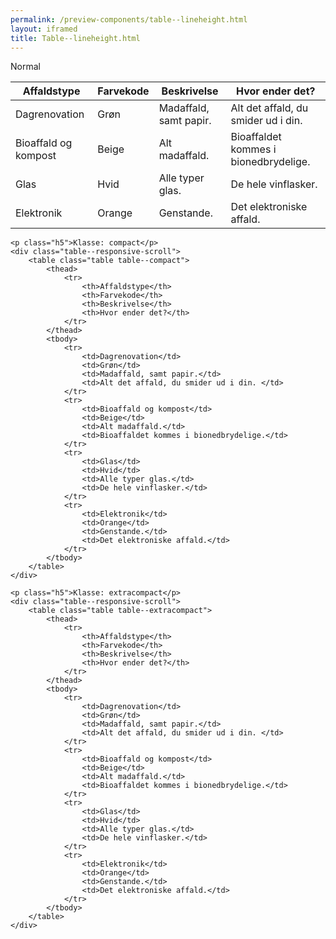 ```yaml
--- 
permalink: /preview-components/table--lineheight.html
layout: iframed 
title: Table--lineheight.html
---
```

<div class="container">
    <p class="h5">Normal</p>
    <div class="table--responsive-scroll">
        <table class="table">
            <thead>
                <tr>
                    <th>Affaldstype</th>
                    <th>Farvekode</th>
                    <th>Beskrivelse</th>
                    <th>Hvor ender det?</th>
                </tr>
            </thead>
            <tbody>
                <tr>
                    <td>Dagrenovation</td>
                    <td>Grøn</td>
                    <td>Madaffald, samt papir.</td>
                    <td>Alt det affald, du smider ud i din. </td>
                </tr>
                <tr>
                    <td>Bioaffald og kompost</td>
                    <td>Beige</td>
                    <td>Alt madaffald.</td>
                    <td>Bioaffaldet kommes i bionedbrydelige.</td>
                </tr>
                <tr>
                    <td>Glas</td>
                    <td>Hvid</td>
                    <td>Alle typer glas.</td>
                    <td>De hele vinflasker.</td>
                </tr>
                <tr>
                    <td>Elektronik</td>
                    <td>Orange</td>
                    <td>Genstande.</td>
                    <td>Det elektroniske affald.</td>
                </tr>
            </tbody>
        </table>
    </div>

    <p class="h5">Klasse: compact</p>
    <div class="table--responsive-scroll">
        <table class="table table--compact">
            <thead>
                <tr>
                    <th>Affaldstype</th>
                    <th>Farvekode</th>
                    <th>Beskrivelse</th>
                    <th>Hvor ender det?</th>
                </tr>
            </thead>
            <tbody>
                <tr>
                    <td>Dagrenovation</td>
                    <td>Grøn</td>
                    <td>Madaffald, samt papir.</td>
                    <td>Alt det affald, du smider ud i din. </td>
                </tr>
                <tr>
                    <td>Bioaffald og kompost</td>
                    <td>Beige</td>
                    <td>Alt madaffald.</td>
                    <td>Bioaffaldet kommes i bionedbrydelige.</td>
                </tr>
                <tr>
                    <td>Glas</td>
                    <td>Hvid</td>
                    <td>Alle typer glas.</td>
                    <td>De hele vinflasker.</td>
                </tr>
                <tr>
                    <td>Elektronik</td>
                    <td>Orange</td>
                    <td>Genstande.</td>
                    <td>Det elektroniske affald.</td>
                </tr>
            </tbody>
        </table>
    </div>

    <p class="h5">Klasse: extracompact</p>
    <div class="table--responsive-scroll">
        <table class="table table--extracompact">
            <thead>
                <tr>
                    <th>Affaldstype</th>
                    <th>Farvekode</th>
                    <th>Beskrivelse</th>
                    <th>Hvor ender det?</th>
                </tr>
            </thead>
            <tbody>
                <tr>
                    <td>Dagrenovation</td>
                    <td>Grøn</td>
                    <td>Madaffald, samt papir.</td>
                    <td>Alt det affald, du smider ud i din. </td>
                </tr>
                <tr>
                    <td>Bioaffald og kompost</td>
                    <td>Beige</td>
                    <td>Alt madaffald.</td>
                    <td>Bioaffaldet kommes i bionedbrydelige.</td>
                </tr>
                <tr>
                    <td>Glas</td>
                    <td>Hvid</td>
                    <td>Alle typer glas.</td>
                    <td>De hele vinflasker.</td>
                </tr>
                <tr>
                    <td>Elektronik</td>
                    <td>Orange</td>
                    <td>Genstande.</td>
                    <td>Det elektroniske affald.</td>
                </tr>
            </tbody>
        </table>
    </div>
</div>